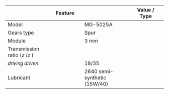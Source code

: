 |  | Feature |  |  | Value / Type |  |
| --- | --- | --- | --- | --- | --- |
| Model |  |  | MG-5025A |  |  |
| Gears type |  |  | Spur |  |  |
| Module |  |  | 3 mm |  |  |
| Transmission ratio (𝑧 /𝑧 )
𝑑𝑟𝑖𝑣𝑖𝑛𝑔 𝑑𝑟𝑖𝑣𝑒𝑛 |  |  | 18/35 |  |  |
| Lubricant |  |  | 2640 semi-synthetic (15W/40) |  |  |